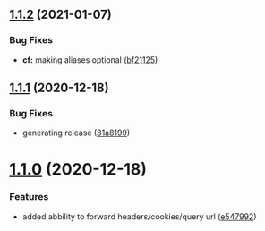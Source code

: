 ## [1.1.2](http://bitbucket.org/adaptavistlabs/module-aws-cloudfront-router/compare/v1.1.1...v1.1.2) (2021-01-07)


### Bug Fixes

* **cf:** making aliases optional ([bf21125](http://bitbucket.org/adaptavistlabs/module-aws-cloudfront-router/commits/bf2112591c2f01928eeaabb8ae83972345012076))

## [1.1.1](http://bitbucket.org/adaptavistlabs/module-aws-cloudfront-router/compare/v1.1.0...v1.1.1) (2020-12-18)


### Bug Fixes

* generating release ([81a8199](http://bitbucket.org/adaptavistlabs/module-aws-cloudfront-router/commits/81a8199a9330af7c775d95754f04282fd8dc3115))

# [1.1.0](http://bitbucket.org/adaptavistlabs/module-aws-cloudfront-router/compare/v1.0.0...v1.1.0) (2020-12-18)


### Features

* added abbility to forward headers/cookies/query url ([e547992](http://bitbucket.org/adaptavistlabs/module-aws-cloudfront-router/commits/e54799210ed798acdcf72dca120be4171cc55d88))
